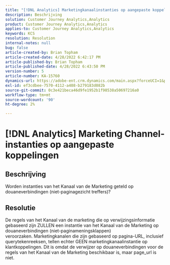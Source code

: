 ```yaml
---
title: "[!DNL Analytics] Marketingkanaalinstanties op aangepaste koppelingen"
description: Beschrijving
solution: Customer Journey Analytics,Analytics
product: Customer Journey Analytics,Analytics
applies-to: Customer Journey Analytics,Analytics
keywords: KCS
resolution: Resolution
internal-notes: null
bug: false
article-created-by: Brian Topham
article-created-date: 4/28/2022 6:42:17 PM
article-published-by: Brian Topham
article-published-date: 4/28/2022 6:43:50 PM
version-number: 5
article-number: KA-15760
dynamics-url: https://adobe-ent.crm.dynamics.com/main.aspx?forceUCI=1&pagetype=entityrecord&etn=knowledgearticle&id=113e81ed-22c7-ec11-a7b6-0022480a1b03
exl-id: ef3cdbee-7570-4112-a408-b279183d082b
source-git-commit: 0c3e421beca46d9fe1952b1f98538a50697216a0
workflow-type: tm+mt
source-wordcount: '90'
ht-degree: 2%

---
```


# [!DNL Analytics] Marketing Channel-instanties op aangepaste koppelingen

## Beschrijving


Worden instanties van het Kanaal van de Marketing geteld op douaneverbindingen (niet-paginagezicht treffers)?


## Resolutie


De regels van het Kanaal van de marketing die op verwijzingsinformatie gebaseerd zijn ZULLEN een instantie van het Kanaal van de Marketing op douaneverbindingen (niet-paginameningsklappen) veroorzaken. Marketingkanalen die zijn gebaseerd op pagina-URL, inclusief querytekenreeksen, tellen echter GEEN marketingkanaalinstantie op klantkoppelingen. Dit is omdat de verwijzer op douaneverbindingen voor de regels van het Kanaal van de Marketing beschikbaar is, maar page_url is niet.
